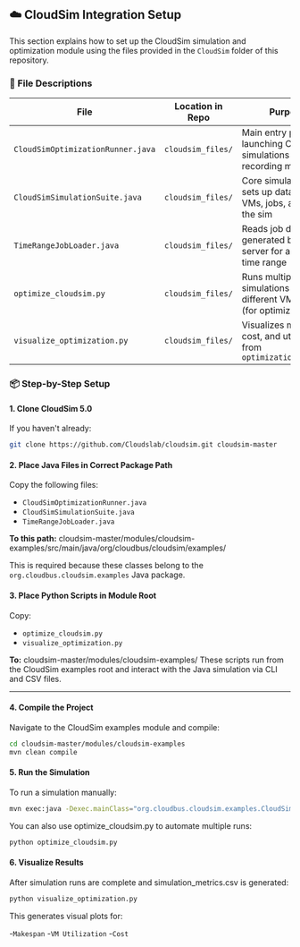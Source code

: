 ## ☁️ CloudSim Integration Setup

This section explains how to set up the CloudSim simulation and optimization module using the files provided in the `CloudSim` folder of this repository.

### 📁 File Descriptions

| File                             | Location in Repo        | Purpose                                                                 |
|----------------------------------|--------------------------|-------------------------------------------------------------------------|
| `CloudSimOptimizationRunner.java` | `cloudsim_files/`        | Main entry point for launching CloudSim simulations and recording metrics |
| `CloudSimSimulationSuite.java`   | `cloudsim_files/`        | Core simulation logic: sets up data centers, VMs, jobs, and runs the sim |
| `TimeRangeJobLoader.java`        | `cloudsim_files/`        | Reads job data generated by the VAE server for a given time range       |
| `optimize_cloudsim.py`           | `cloudsim_files/`        | Runs multiple simulations using different VM configs (for optimization) |
| `visualize_optimization.py`      | `cloudsim_files/`        | Visualizes makespan, cost, and utilization from `optimization_log.csv` |

### 📦 Step-by-Step Setup

#### 1. Clone CloudSim 5.0

If you haven't already:
```bash
git clone https://github.com/Cloudslab/cloudsim.git cloudsim-master
```
#### 2. Place Java Files in Correct Package Path

Copy the following files:

- `CloudSimOptimizationRunner.java`
- `CloudSimSimulationSuite.java`
- `TimeRangeJobLoader.java`

**To this path:**
cloudsim-master/modules/cloudsim-examples/src/main/java/org/cloudbus/cloudsim/examples/

This is required because these classes belong to the `org.cloudbus.cloudsim.examples` Java package.


#### 3. Place Python Scripts in Module Root

Copy:

- `optimize_cloudsim.py`
- `visualize_optimization.py`

**To:**
cloudsim-master/modules/cloudsim-examples/
These scripts run from the CloudSim examples root and interact with the Java simulation via CLI and CSV files.

---

#### 4. Compile the Project

Navigate to the CloudSim examples module and compile:

```bash
cd cloudsim-master/modules/cloudsim-examples
mvn clean compile
```
#### 5. Run the Simulation
To run a simulation manually:

```bash
mvn exec:java -Dexec.mainClass="org.cloudbus.cloudsim.examples.CloudSimOptimizationRunner"
```
You can also use optimize_cloudsim.py to automate multiple runs:
```bash
python optimize_cloudsim.py
```
#### 6. Visualize Results
After simulation runs are complete and simulation_metrics.csv is generated:

```bash
python visualize_optimization.py
```
This generates visual plots for:

-`Makespan`
-`VM Utilization`
-`Cost`
